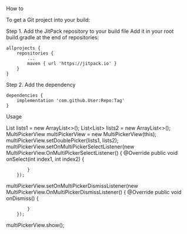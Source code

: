 How to

To get a Git project into your build:

Step 1. Add the JitPack repository to your build file
Add it in your root build.gradle at the end of repositories:

	allprojects {
		repositories {
			...
			maven { url 'https://jitpack.io' }
		}
	}
  
Step 2. Add the dependency

	dependencies {
		implementation 'com.github.User:Repo:Tag'
	}
  
  
Usage

List<T> lists1 = new ArrayList<>();
List<List<T>> lists2 = new ArrayList<>();
MultiPickerView multiPickerView = new MultiPickerView(this);
        multiPickerView.setDoublePicker(lists1, lists2);
        multiPickerView.setOnMultiPickerSelectListener(new MultiPickerView.OnMultiPickerSelectListener() {
            @Override
            public void onSelect(int index1, int index2) {
                
            }
        });
multiPickerView.setOnMultiPickerDismissListener(new MultiPickerView.OnMultiPickerDismissListener() {
            @Override
            public void onDismiss() {
                
            }
        });
multiPickerView.show();


